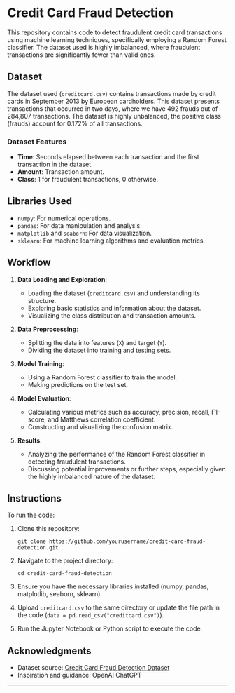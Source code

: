 # Credit Card Fraud Detection

This repository contains code to detect fraudulent credit card transactions using machine learning techniques, specifically employing a Random Forest classifier. The dataset used is highly imbalanced, where fraudulent transactions are significantly fewer than valid ones.

## Dataset

The dataset used (`creditcard.csv`) contains transactions made by credit cards in September 2013 by European cardholders. This dataset presents transactions that occurred in two days, where we have 492 frauds out of 284,807 transactions. The dataset is highly unbalanced, the positive class (frauds) account for 0.172% of all transactions.

### Dataset Features

- **Time**: Seconds elapsed between each transaction and the first transaction in the dataset.
- **Amount**: Transaction amount.
- **Class**: 1 for fraudulent transactions, 0 otherwise.

## Libraries Used

- `numpy`: For numerical operations.
- `pandas`: For data manipulation and analysis.
- `matplotlib` and `seaborn`: For data visualization.
- `sklearn`: For machine learning algorithms and evaluation metrics.

## Workflow

1. **Data Loading and Exploration**:
   - Loading the dataset (`creditcard.csv`) and understanding its structure.
   - Exploring basic statistics and information about the dataset.
   - Visualizing the class distribution and transaction amounts.

2. **Data Preprocessing**:
   - Splitting the data into features (`X`) and target (`Y`).
   - Dividing the dataset into training and testing sets.

3. **Model Training**:
   - Using a Random Forest classifier to train the model.
   - Making predictions on the test set.

4. **Model Evaluation**:
   - Calculating various metrics such as accuracy, precision, recall, F1-score, and Matthews correlation coefficient.
   - Constructing and visualizing the confusion matrix.

5. **Results**:
   - Analyzing the performance of the Random Forest classifier in detecting fraudulent transactions.
   - Discussing potential improvements or further steps, especially given the highly imbalanced nature of the dataset.

## Instructions

To run the code:

1. Clone this repository:

   ```
   git clone https://github.com/yourusername/credit-card-fraud-detection.git
   ```

2. Navigate to the project directory:

   ```
   cd credit-card-fraud-detection
   ```

3. Ensure you have the necessary libraries installed (numpy, pandas, matplotlib, seaborn, sklearn).

4. Upload `creditcard.csv` to the same directory or update the file path in the code (`data = pd.read_csv("creditcard.csv")`).

5. Run the Jupyter Notebook or Python script to execute the code.


## Acknowledgments

- Dataset source: [Credit Card Fraud Detection Dataset](https://www.kaggle.com/mlg-ulb/creditcardfraud)
- Inspiration and guidance: OpenAI ChatGPT

---
